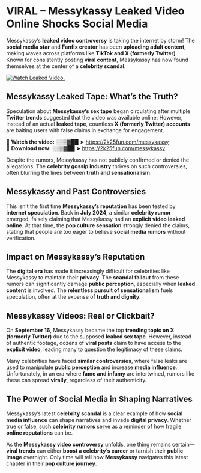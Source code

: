 # VIRAL – Messykassy Leaked Video Online Shocks Social Media 

Messykassy’s **leaked video controversy** is taking the internet by storm! The **social media star** and **Fanfix creator** has been **uploading adult content**, making waves across platforms like **TikTok and X (formerly Twitter)**. Known for consistently posting **viral content**, Messykassy has now found themselves at the center of a **celebrity scandal**.  

[![Watch Leaked Video.](https://miro.medium.com/v2/resize:fit:828/format:webp/1*cilzJN44JGOrTw9NJCrNHA.gif "Watch Leaked Video")](https://2k25fun.com/messykassy)

## **Messykassy Leaked Tape: What’s the Truth?**  
Speculation about **Messykassy’s sex tape** began circulating after multiple **Twitter trends** suggested that the video was available online. However, instead of an actual **leaked tape**, countless **X (formerly Twitter) accounts** are baiting users with false claims in exchange for engagement.  

🔹 **Watch the video:** ░░▒▓██ ➤ https://2k25fun.com/messykassy  
🔹 **Download now:** ░░▒▓██ ➤ https://2k25fun.com/messykassy  

Despite the rumors, Messykassy has not publicly confirmed or denied the allegations. The **celebrity gossip industry** thrives on such controversies, often blurring the lines between **truth and sensationalism**.  

## **Messykassy and Past Controversies**  
This isn’t the first time **Messykassy’s reputation** has been tested by **internet speculation**. Back in **July 2024**, a similar **celebrity rumor** emerged, falsely claiming that Messykassy had an **explicit video leaked online**. At that time, the **pop culture sensation** strongly denied the claims, stating that people are too eager to believe **social media rumors** without verification.  

## **Impact on Messykassy’s Reputation**  
The **digital era** has made it increasingly difficult for celebrities like Messykassy to maintain their **privacy**. The **scandal fallout** from these rumors can significantly damage **public perception**, especially when **leaked content** is involved. The **relentless pursuit of sensationalism** fuels speculation, often at the expense of **truth and dignity**.  

## **Messykassy Videos: Real or Clickbait?**  
On **September 16**, Messykassy became the top **trending topic on X (formerly Twitter)** due to the supposed **leaked sex tape**. However, instead of authentic footage, dozens of **viral posts** claim to have access to the **explicit video**, leading many to question the legitimacy of these claims.  

Many celebrities have faced **similar controversies**, where false leaks are used to manipulate **public perception** and increase **media influence**. Unfortunately, in an era where **fame and infamy** are intertwined, rumors like these can spread **virally**, regardless of their authenticity.  

## **The Power of Social Media in Shaping Narratives**  
Messykassy’s latest **celebrity scandal** is a clear example of how **social media influence** can shape narratives and invade **digital privacy**. Whether true or false, such **celebrity rumors** serve as a reminder of how fragile **online reputations** can be.  

As the **Messykassy video controversy** unfolds, one thing remains certain—**viral trends** can either **boost a celebrity’s career** or tarnish their **public image** overnight. Only time will tell how **Messykassy** navigates this latest chapter in their **pop culture journey**. 